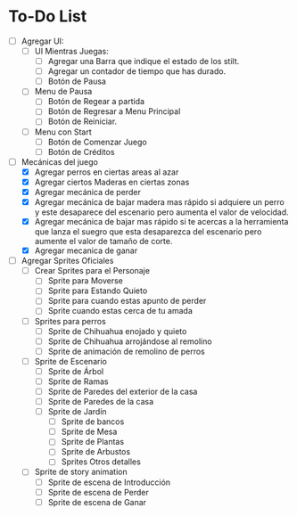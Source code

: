 # To-Do List

- [ ] Agregar UI:
  - [ ] UI Mientras Juegas:
    - [ ] Agregar una Barra que indique el estado de los stilt.
    - [ ] Agregar un contador de tiempo que has durado.
    - [ ] Botón de Pausa
  - [ ] Menu de Pausa
    - [ ] Botón de Regear a partida
    - [ ] Botón de Regresar a Menu Principal
    - [ ] Botón de Reiniciar.
  - [ ] Menu con Start
    - [ ] Botón de Comenzar Juego
    - [ ] Botón de Créditos
- [ ] Mecánicas del juego
  - [x] Agregar perros en ciertas areas al azar
  - [x] Agregar ciertos Maderas en ciertas zonas
  - [x] Agregar mecánica de perder
  - [x] Agregar mecánica de bajar madera mas rápido si adquiere un perro y este desaparece del escenario pero aumenta el valor de velocidad.
  - [x] Agregar mecánica de bajar mas rápido si te acercas a la herramienta que lanza el suegro que esta desaparezca del escenario pero aumente el valor de tamaño de corte.
  - [x] Agregar mecanica de ganar
- [ ] Agregar Sprites Oficiales
  - [ ] Crear Sprites para el Personaje
    - [ ] Sprite para Moverse
    - [ ] Sprite para Estando Quieto
    - [ ] Sprite para cuando estas apunto de perder
    - [ ] Sprite cuando estas cerca de tu amada
  - [ ] Sprites para perros
    - [ ] Sprite de Chihuahua enojado y quieto
    - [ ] Sprite de Chihuahua arrojándose al remolino
    - [ ] Sprite de animación de remolino de perros
  - [ ] Sprite de Escenario
    - [ ] Sprite de Árbol
    - [ ] Sprite de Ramas
    - [ ] Sprite de Paredes del exterior de la casa
    - [ ] Sprite de Paredes de la casa
    - [ ] Sprite de Jardín
      - [ ] Sprite de bancos
      - [ ] Sprite de Mesa
      - [ ] Sprite de Plantas
      - [ ] Sprite de Arbustos
      - [ ] Sprites Otros detalles
  - [ ] Sprite de story animation
    - [ ] Sprite de escena de Introducción
    - [ ] Sprite de escena de Perder
    - [ ] Sprite de escena de Ganar
